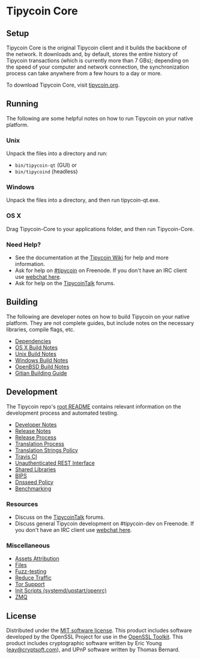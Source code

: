 Tipycoin Core
=============

Setup
---------------------
Tipycoin Core is the original Tipycoin client and it builds the backbone of the network. It downloads and, by default, stores the entire history of Tipycoin transactions (which is currently more than 7 GBs); depending on the speed of your computer and network connection, the synchronization process can take anywhere from a few hours to a day or more.

To download Tipycoin Core, visit [tipycoin.org](https://tipycoin.org).

Running
---------------------
The following are some helpful notes on how to run Tipycoin on your native platform.

### Unix

Unpack the files into a directory and run:

- `bin/tipycoin-qt` (GUI) or
- `bin/tipycoind` (headless)

### Windows

Unpack the files into a directory, and then run tipycoin-qt.exe.

### OS X

Drag Tipycoin-Core to your applications folder, and then run Tipycoin-Core.

### Need Help?

* See the documentation at the [Tipycoin Wiki](https://tipycoin.info/)
for help and more information.
* Ask for help on [#tipycoin](http://webchat.freenode.net?channels=tipycoin) on Freenode. If you don't have an IRC client use [webchat here](http://webchat.freenode.net?channels=tipycoin).
* Ask for help on the [TipycoinTalk](https://tipycointalk.io/) forums.

Building
---------------------
The following are developer notes on how to build Tipycoin on your native platform. They are not complete guides, but include notes on the necessary libraries, compile flags, etc.

- [Dependencies](dependencies.md)
- [OS X Build Notes](build-osx.md)
- [Unix Build Notes](build-unix.md)
- [Windows Build Notes](build-windows.md)
- [OpenBSD Build Notes](build-openbsd.md)
- [Gitian Building Guide](gitian-building.md)

Development
---------------------
The Tipycoin repo's [root README](/README.md) contains relevant information on the development process and automated testing.

- [Developer Notes](developer-notes.md)
- [Release Notes](release-notes.md)
- [Release Process](release-process.md)
- [Translation Process](translation_process.md)
- [Translation Strings Policy](translation_strings_policy.md)
- [Travis CI](travis-ci.md)
- [Unauthenticated REST Interface](REST-interface.md)
- [Shared Libraries](shared-libraries.md)
- [BIPS](bips.md)
- [Dnsseed Policy](dnsseed-policy.md)
- [Benchmarking](benchmarking.md)

### Resources
* Discuss on the [TipycoinTalk](https://tipycointalk.io/) forums.
* Discuss general Tipycoin development on #tipycoin-dev on Freenode. If you don't have an IRC client use [webchat here](http://webchat.freenode.net/?channels=tipycoin-dev).

### Miscellaneous
- [Assets Attribution](assets-attribution.md)
- [Files](files.md)
- [Fuzz-testing](fuzzing.md)
- [Reduce Traffic](reduce-traffic.md)
- [Tor Support](tor.md)
- [Init Scripts (systemd/upstart/openrc)](init.md)
- [ZMQ](zmq.md)

License
---------------------
Distributed under the [MIT software license](/COPYING).
This product includes software developed by the OpenSSL Project for use in the [OpenSSL Toolkit](https://www.openssl.org/). This product includes
cryptographic software written by Eric Young ([eay@cryptsoft.com](mailto:eay@cryptsoft.com)), and UPnP software written by Thomas Bernard.
